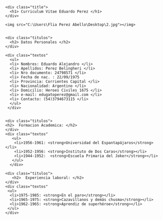 <!DOCTYPE html>
<html lang="es">
<head>
    <meta charset="UTF-8">
    <meta http-equiv="X-UA-Compatible" content="IE=edge">
    <meta name="viewport" content="width=device-width, initial-scale=1.0">
    <title>Curriculum vitae de Eduardo Perez</title>
    <link rel="stylesheet" type="text/css" href="styles.css">
</head>

<body>
<div class="body">

    <div class="title">
      <h1> Curriculum Vitae Eduardo Perez </h1>
    </div>   

    <img src="C:\Users\Flia Perez Abello\Desktop\2.jpg"></img>
    

    <div class="titulos">
      <h2> Datos Personales </h2>
    </div>
    
    <div class="textos"
      <ul>
      <li> Nombres: Eduardo Alejandro </li>
      <li> Apellidos: Perez Belingheri </li>
      <li> Nro documento: 24798571 </li>
      <li> Fecha de nac. : 22/09/1975
      <li> Provincia: Corrientes Capital </li>
      <li> Nacionalidad: Argentino </li>
      <li> Domicilio: Heroes Civiles 1675 </li>
      <li> e-mail: edugatoperez@gmail.com </li> 
      <li> Contacto: (54)3794673115 </li>
      </ul>
     </div>
 

    <div class="titulos">
    <h2>  Formacion Academica: </h2>
    </div> 
    <div class="textos"
       <ul>
        <li>1956-1961: <strong>Universidad del Espantapájaros</strong></li>
        <li>1952-1956: <strong>Instituto de Dos Caras</strong></li>
        <li>1944-1952:  <strong>Escuela Primaria del Joker</strong></li>
       </ul>
      </div>

    <div class="titulos">
       <h2>  Experiencia laboral: </h2>
    </div> 
    <div class="textos"
     <ul>
      <li>1975-1985: <strong>En el paro</strong></li>
      <li>1965-1975: <strong>Cazavillanos y demás chusma</strong></li>
      <li>1962-1965: <strong>Aprendiz de superhéroe</strong></li>
     </ul>
    </div>
  </div>
</body>
</html>
